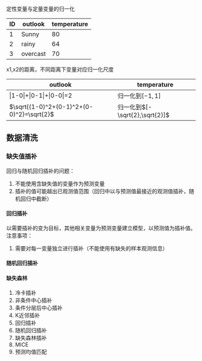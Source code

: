 定性变量与定量变量的归一化  

| ID  | outlook | temperature |
| --- | ------- | ---------- |
| 1   | Sunny     | 80         |
| 2   | rainy    | 64         |
| 3   | overcast  | 70         |    

x1,x2的距离，不同距离下变量对应归一化尺度  

| outlook                       | temperature |
| ----------------------------- | ----------- |
| \|1-0\|+\|0-1\|+\|0-0\|=2 |  归一化到$[-1,1]$  |
| $\sqrt{(1-0)^2+(0-1)^2+(0-0)^2}=\sqrt{2}$ |  归一化到$[-\sqrt{2},\sqrt{2}]$  |

## 数据清洗
### 缺失值插补 
回归与随机回归插补的问题：
1) 不能使用含缺失值的变量作为预测变量
2) 插补的值可能越出已观测值范围（回归中以与预测值最接近的观测值插补，随机回归中截断）
#### 回归插补
以需要插补的变为目标，其他相关变量为预测变量建立模型，以预测值为插补值。  
注意事项：
1) 需要对每一变量独立进行插补（不能使用有缺失的样本观测信息）
#### 随机回归插补
#### 缺失森林

1) 冷卡插补
2) 非条件中心插补
3) 条件分层后中心插补
4) K近邻插补
5) 回归插补
6) 随机回归插补
7) 缺失森林插补
8) MICE
9) 预测均值匹配
